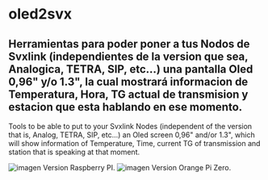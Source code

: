 # oled2svx
Herramientas para poder poner a tus Nodos de Svxlink (independientes de la version que sea, Analogica, TETRA, SIP, etc...) una pantalla Oled 0,96" y/o 1.3", la cual mostrará informacion de Temperatura, Hora, TG actual de transmision y estacion que esta hablando en ese momento.
-----------
Tools to be able to put to your Svxlink Nodes (independent of the version that is, Analog, TETRA, SIP, etc...) an Oled screen 0,96" and/or 1.3", which will show information of Temperature, Time, current TG of transmission and station that is speaking at that moment.

![imagen](https://user-images.githubusercontent.com/20498935/215319011-0cc924b1-d60b-4858-9d74-9c1e33dda723.png) Version Raspberry PI.    ![imagen](https://user-images.githubusercontent.com/20498935/215319041-9625bfd8-0bf6-4a45-833e-e9c25f447c98.png) Version Orange Pi Zero.




